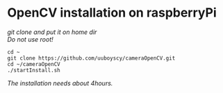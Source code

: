 # OpenCV installation on raspberryPi
*git clone and put it on home dir*  
*Do not use root!*

   `cd ~`  
   `git clone https://github.com/uuboyscy/cameraOpenCV.git`  
   `cd ~/cameraOpenCV`  
   `./startInstall.sh`  

*The installation needs about 4hours.*
